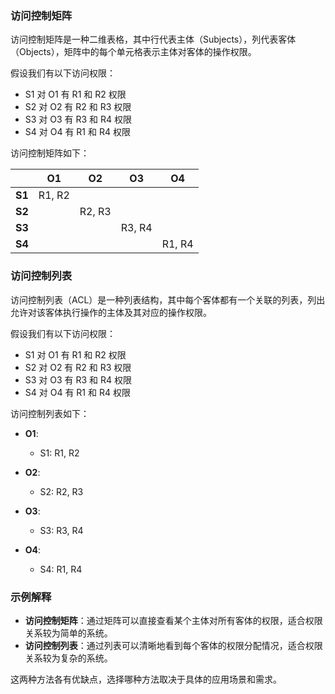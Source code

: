 ### 访问控制矩阵

访问控制矩阵是一种二维表格，其中行代表主体（Subjects），列代表客体（Objects），矩阵中的每个单元格表示主体对客体的操作权限。

假设我们有以下访问权限：
- S1 对 O1 有 R1 和 R2 权限
- S2 对 O2 有 R2 和 R3 权限
- S3 对 O3 有 R3 和 R4 权限
- S4 对 O4 有 R1 和 R4 权限

访问控制矩阵如下：

|       | O1  | O2  | O3  | O4  |
|-------|-----|-----|-----|-----|
| **S1**| R1, R2|     |     |     |
| **S2**|     | R2, R3|     |     |
| **S3**|     |     | R3, R4|     |
| **S4**|     |     |     | R1, R4|

### 访问控制列表

访问控制列表（ACL）是一种列表结构，其中每个客体都有一个关联的列表，列出允许对该客体执行操作的主体及其对应的操作权限。

假设我们有以下访问权限：
- S1 对 O1 有 R1 和 R2 权限
- S2 对 O2 有 R2 和 R3 权限
- S3 对 O3 有 R3 和 R4 权限
- S4 对 O4 有 R1 和 R4 权限

访问控制列表如下：

- **O1**:
  - S1: R1, R2

- **O2**:
  - S2: R2, R3

- **O3**:
  - S3: R3, R4

- **O4**:
  - S4: R1, R4

### 示例解释

- **访问控制矩阵**：通过矩阵可以直接查看某个主体对所有客体的权限，适合权限关系较为简单的系统。
- **访问控制列表**：通过列表可以清晰地看到每个客体的权限分配情况，适合权限关系较为复杂的系统。

这两种方法各有优缺点，选择哪种方法取决于具体的应用场景和需求。